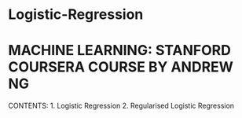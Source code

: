 # Logistic-Regression
# MACHINE LEARNING: STANFORD COURSERA COURSE BY ANDREW NG
CONTENTS:
    1. Logistic Regression
    2. Regularised Logistic Regression
    
